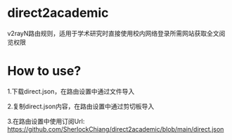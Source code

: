 # direct2academic
v2rayN路由规则，适用于学术研究时直接使用校内网络登录所需网站获取全文阅览权限

# How to use?
1.下载direct.json，在路由设置中通过文件导入

2.复制direct.json内容，在路由设置中通过剪切板导入

3.在路由设置中使用订阅Url: https://github.com/SherlockChiang/direct2academic/blob/main/direct.json
